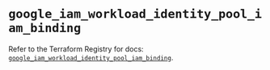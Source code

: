 # `google_iam_workload_identity_pool_iam_binding`

Refer to the Terraform Registry for docs: [`google_iam_workload_identity_pool_iam_binding`](https://registry.terraform.io/providers/hashicorp/google-beta/6.44.0/docs/resources/google_iam_workload_identity_pool_iam_binding).

